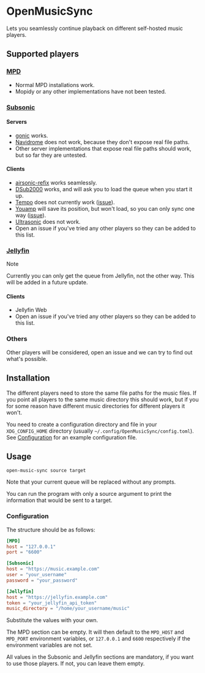 # OpenMusicSync

Lets you seamlessly continue playback on different self-hosted music players.

## Supported players

### [MPD](https://www.musicpd.org/)

- Normal MPD installations work.
- Mopidy or any other implementations have not been tested.

### [Subsonic](https://www.subsonic.org/)

#### Servers

- [gonic](https://github.com/sentriz/gonic) works.
- [Navidrome](https://www.navidrome.org/) does not work, because they don't
expose real file paths.
- Other server implementations that expose real file paths should work, but so
far they are untested.

#### Clients

- [airsonic-refix](https://github.com/tamland/airsonic-refix) works seamlessly.
- [DSub2000](https://github.com/paroj/DSub2000) works, and will ask you to load
  the queue when you start it up.
- [Tempo](https://github.com/CappielloAntonio/tempo) does not currently work ([issue](https://github.com/CappielloAntonio/tempo/issues/336)).
- [Youamp](https://github.com/siper/Youamp) will save its position, but won't
load, so you can only sync one way
([issue](https://github.com/siper/Youamp/issues/316)).
- [Ultrasonic](https://gitlab.com/ultrasonic/ultrasonic) does not work.
- Open an issue if you've tried any other players so they can be added to this
  list.

### [Jellyfin](https://jellyfin.org/)

> [!NOTE]  
> Currently you can only get the queue from Jellyfin, not the other way. This
> will be added in a future update.

#### Clients

- Jellyfin Web
- Open an issue if you've tried any other players so they can be added to this
  list.

### Others

Other players will be considered, open an issue and we can try to find out
what's possible.

## Installation

The different players need to store the same file paths for the music files.
If you point all players to the same music directory this should work, but if
you for some reason have different music directories for different players it
won't.

You need to create a configuration directory and file in your `XDG_CONFIG_HOME`
directory (usually `~/.config/OpenMusicSync/config.toml`). See
[Configuration](#-configuration) for an example configuration file.

## Usage

`open-music-sync source target`

Note that your current queue will be replaced without any prompts.

You can run the program with only a source argument to print the information
that would be sent to a target.

### Configuration

The structure should be as follows:
```toml
[MPD]
host = "127.0.0.1"
port = "6600"

[Subsonic]
host = "https://music.example.com"
user = "your_username"
password = "your_password"

[Jellyfin]
host = "https://jellyfin.example.com"
token = "your_jellyfin_api_token"
music_directory = "/home/your_username/music"
```

Substitute the values with your own.

The MPD section can be empty. It will then default to the `MPD_HOST` and
`MPD_PORT` environment variables, or `127.0.0.1` and `6600` respectively if the
environment variables are not set.

All values in the Subsonic and Jellyfin sections are mandatory, if you want to
use those players. If not, you can leave them empty.
